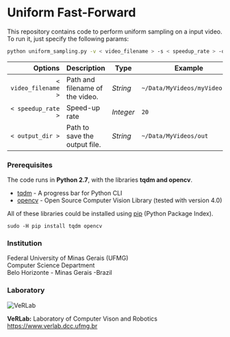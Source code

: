 # Uniform Fast-Forward

This repository contains code to perform uniform sampling on a input video.
To run it, just specify the following params:

```bash
python uniform_sampling.py -v < video_filename > -s < speedup_rate > -o < output_dir >
```

| Options                     | Description                         | Type      | Example                       |
| --------------------------: | ----------------------------------- | --------- | ----------------------------- |
| ` < video_filename > `      | Path and filename of the video.     | _String_  | `~/Data/MyVideos/myVideo.mp4` |
| ` < speedup_rate > `        | Speed-up rate                       | _Integer_ | `20`                          |
| ` < output_dir > `          | Path to save the output file.       | _String_  | `~/Data/MyVideos/out`         |

### Prerequisites ###

The code runs in **Python 2.7**, with the libraries **tqdm and opencv**.

* [tqdm](https://github.com/tqdm/tqdm) - A progress bar for Python CLI
* [opencv](https://github.com/opencv/opencv) - Open Source Computer Vision Library (tested with version 4.0)

All of these libraries could be installed using [pip](https://pypi.python.org/pypi/pip) (Python Package Index).

```
sudo -H pip install tqdm opencv
```

### Institution ###

Federal University of Minas Gerais (UFMG)  
Computer Science Department  
Belo Horizonte - Minas Gerais -Brazil 

### Laboratory ###

![VeRLab](https://www.dcc.ufmg.br/dcc/sites/default/files/public/verlab-logo.png)

**VeRLab:** Laboratory of Computer Vison and Robotics   
https://www.verlab.dcc.ufmg.br
